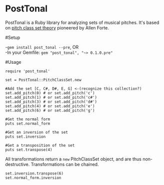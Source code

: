 PostTonal
==========

PostTonal is a Ruby library for analyzing sets of musical pitches. It's based on [pitch class set theory](http://en.wikipedia.org/wiki/Set_theory_\(music\) "Pitch class set theory") pioneered by Allen Forte.

#Setup

-```gem install post_tonal --pre```, OR  
-In your Gemfile: ```gem "post_tonal", "~> 0.1.0.pre"```

#Usage

```
require 'post_tonal'

set = PostTonal::PitchClassSet.new

#Add the set [C, C#, D#, E, G] <-(recognize this collection?)  
set.add_pitch(0) # or set.add_pitch('c')  
set.add_pitch(1) # or set.add_pitch('c#')  
set.add_pitch(3) # or set.add_pitch('d#')  
set.add_pitch(4) # or set.add_pitch('e')  
set.add_pitch(6) # or set.add_pitch('g')  

#Get the normal form
puts set.normal_form

#Get an inversion of the set
puts set.inversion

#Get a transposition of the set
puts set.transpose(4)

```

All transformations return a ```new``` PitchClassSet object, and are thus non-destructive. Transformations can be chained.  
```
set.inversion.transpose(6)  
set.normal_form.inversion
```